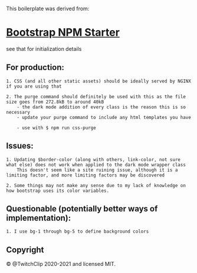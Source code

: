 This boilerplate was derived from:

# [Bootstrap NPM Starter](https://github.com/twbs/bootstrap-npm-starter/tree/v5)

see that for initialization details



## For production:

    1. CSS (and all other static assets) should be ideally served by NGINX if you are using that

    2. The purge command should definitely be used with this as the file size goes from 272.8kB to around 40kB
        - the dark mode addition of every class is the reason this is so necessary
        - update your purge command to include any html templates you have

        - use with $ npm run css-purge

## Issues:

    1. Updating $border-color (along with others, link-color, not sure what else) does not work when applied to the dark mode wrapper class
        This doesn't seem like a site ruining issue, although it is a limiting factor, and more limiting factors may be discovered

    2. Some things may not make any sense due to my lack of knowledge on how bootstrap uses its color variables.


## Questionable (potentially better ways of implementation):

    1. I use bg-1 through bg-5 to define background colors


## Copyright

&copy; @TwitchClip 2020-2021 and licensed MIT.
